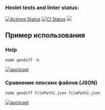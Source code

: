 ### Hexlet tests and linter status:
[![Actions Status](https://github.com/J-U-L-I-Y-A/frontend-project-46/workflows/hexlet-check/badge.svg)](https://github.com/J-U-L-I-Y-A/frontend-project-46/actions)
[![CI Status](https://github.com/J-U-L-I-Y-A/frontend-project-46/actions/workflows/gendiff.yml/badge.svg)](https://github.com/J-U-L-I-Y-A/frontend-project-46/actions/workflows/gendiff.yml)
<a href="https://codeclimate.com/github/J-U-L-I-Y-A/frontend-project-46/maintainability"><img src="https://api.codeclimate.com/v1/badges/22f4344c7f4330303be9/maintainability" /></a>
## Пример использования
### Help

```
node gendiff -h
```
[![asciicast](https://asciinema.org/a/cTRnQqcr5fA7nhyOo4Y3Aushb.svg)](https://asciinema.org/a/cTRnQqcr5fA7nhyOo4Y3Aushb)

### Сравнение плоских файлов (JSON)

```
node gendiff filePath1.json filePath2.json
```
[![asciicast](https://asciinema.org/a/jWpVaPIOzQl6ChoP2Ec3ZaEAo.svg)](https://asciinema.org/a/jWpVaPIOzQl6ChoP2Ec3ZaEAo)
